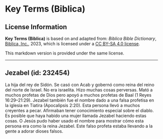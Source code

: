 # Key Terms (Biblica)

## License Information

**Key Terms (Biblica)** is based on and adapted from: _Biblica Bible Dictionary_, [Biblica, Inc.](https://www.biblica.com/), 2023, which is licensed under a [CC BY-SA 4.0 license](https://creativecommons.org/licenses/by-sa/4.0/legalcode.en).

This markdown version is provided under the same license.



--------------------------------

## Jezabel (id: 232454)

La hija del rey de Sidón. Se casó con Acab y gobernó como reina del reino del norte de Israel. No era israelita. Hizo muchas cosas perversas. Mató a muchos profetas de Dios pero apoyó a muchos profetas de Baal (1 Reyes 16:29–21:29\). Jezabel también fue el nombre dado a una falsa profetisa en la iglesia en Tiatira (Apocalipsis 2:20\). Esta persona llevó a muchos creyentes a pecar. Afirmaban tener conocimiento especial sobre el diablo. Es posible que haya habido una mujer llamada Jezabel haciendo estas cosas. O Jesús pudo haber usado el nombre para mostrar cómo esta persona era como la reina Jezabel. Este falso profeta estaba llevando a la gente a adorar dioses falsos.


